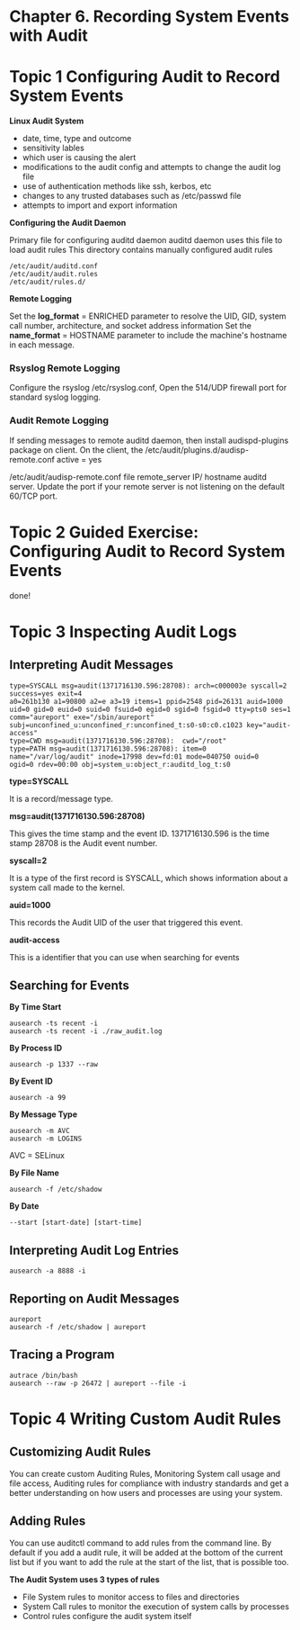# Chapter 6. Recording System Events with Audit
# Topic 1 Configuring Audit to Record System Events

**Linux Audit System**

- date, time, type and outcome
- sensitivity lables
- which user is causing the alert
- modifications to the audit config and attempts to change the audit log file
- use of authentication methods like ssh, kerbos, etc
- changes to any trusted databases such as /etc/passwd file
- attempts to import and export information

**Configuring the Audit Daemon**

Primary file for configuring auditd daemon
auditd daemon uses this file to load audit rules
This directory contains manually configured audit rules

```
/etc/audit/auditd.conf
/etc/audit/audit.rules
/etc/audit/rules.d/
```

**Remote Logging**

Set the **log_format** = ENRICHED parameter to resolve the UID, GID, system call number, architecture, and socket address information
Set the **name_format** = HOSTNAME parameter to include the machine's hostname in each message.

### Rsyslog Remote Logging

Configure the rsyslog /etc/rsyslog.conf, Open the 514/UDP firewall port for standard syslog logging.

### Audit Remote Logging

If sending messages to remote auditd daemon, then install audispd-plugins package on client. On the client, the 
/etc/audit/plugins.d/audisp-remote.conf 
active = yes 

/etc/audit/audisp-remote.conf file
remote_server IP/ hostname auditd server.
Update the port if your remote server is not listening on the default 60/TCP port.

# Topic 2 Guided Exercise: Configuring Audit to Record System Events 
done!

# Topic 3 Inspecting Audit Logs 

## Interpreting Audit Messages

```
type=SYSCALL msg=audit(1371716130.596:28708): arch=c000003e syscall=2 success=yes exit=4
a0=261b130 a1=90800 a2=e a3=19 items=1 ppid=2548 pid=26131 auid=1000
uid=0 gid=0 euid=0 suid=0 fsuid=0 egid=0 sgid=0 fsgid=0 tty=pts0 ses=1 comm="aureport" exe="/sbin/aureport"
subj=unconfined_u:unconfined_r:unconfined_t:s0-s0:c0.c1023 key="audit-access"
type=CWD msg=audit(1371716130.596:28708):  cwd="/root"
type=PATH msg=audit(1371716130.596:28708): item=0 name="/var/log/audit" inode=17998 dev=fd:01 mode=040750 ouid=0
ogid=0 rdev=00:00 obj=system_u:object_r:auditd_log_t:s0
```

**type=SYSCALL** 

It is a record/message type.

**msg=audit(1371716130.596:28708)**

This gives the time stamp and the event ID. 1371716130.596 is the time stamp 28708 is the Audit event number.

**syscall=2**

It is a type of the first record is SYSCALL, which shows information about a system call made to the kernel.

**auid=1000**

This records the Audit UID of the user that triggered this event.

**audit-access**

This is a identifier that you can use when searching for events

## Searching for Events

**By Time Start**

```
ausearch -ts recent -i 
ausearch -ts recent -i ./raw_audit.log
```

**By Process ID**

```
ausearch -p 1337 --raw
```

**By Event ID**

```
ausearch -a 99
```

**By Message Type**

```
ausearch -m AVC
ausearch -m LOGINS
```

AVC = SELinux

**By File Name**

```
ausearch -f /etc/shadow
```

**By Date**

```
--start [start-date] [start-time]
```

## Interpreting Audit Log Entries

```
ausearch -a 8888 -i
```

## Reporting on Audit Messages

```
aureport
ausearch -f /etc/shadow | aureport
```

## Tracing a Program

```
autrace /bin/bash
ausearch --raw -p 26472 | aureport --file -i
```

# Topic 4 Writing Custom Audit Rules
## Customizing Audit Rules
You can create custom Auditing Rules, Monitoring System call usage and file access, Auditing rules for compliance with industry standards and get a better understanding on how users and processes are using your system.

## Adding Rules
You can use auditctl command to add rules from the command line. By default if you add a audit rule, it will be added at the bottom of the current list but if you want to add the rule at the start of the list, that is possible too.

**The Audit System uses 3 types of rules**
- File System rules to monitor access to files and directories
- System Call rules to monitor the execution of system calls by processes
- Control rules configure the audit system itself
